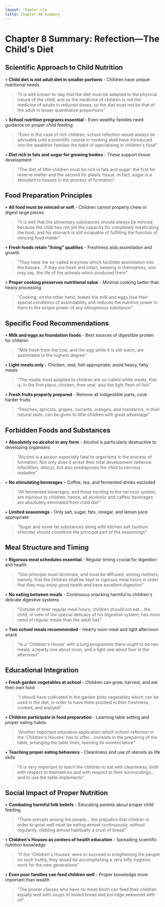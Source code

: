 ```yaml
---
layout: chapter.njk
title: Chapter 08 Summary
---
```


# Chapter 8 Summary: Refection—The Child's Diet

## Scientific Approach to Child Nutrition
• **Child diet is not adult diet in smaller portions** - Children have unique nutritional needs
> "It is well known to-day that the diet must be adapted to the physical nature of the child; and as the medicine of children is not the medicine of adults in reduced doses, so the diet must not be that of the adult in lesser quantitative proportions"

• **School nutrition programs essential** - Even wealthy families need guidance on proper child feeding
> "Even in the case of rich children, school refection would always be advisable until a scientific course in cooking shall have introduced into the wealthier families the habit of specialising in children's food"

• **Diet rich in fats and sugar for growing bodies** - These support tissue development
> "The diet of little children must be rich in fats and sugar: the first for reserve matter and the second for plastic tissue. In fact, sugar is a stimulant to tissues in the process of formation"

## Food Preparation Principles
• **All food must be minced or soft** - Children cannot properly chew or digest large pieces
> "It is well that the alimentary substances should always be minced, because the child has not yet the capacity for completely masticating the food, and his stomach is still incapable of fulfilling the function of mincing food matter"

• **Fresh foods retain "living" qualities** - Freshness aids assimilation and growth
> "They have the so-called enzymes which facilitate assimilation into the tissues... if they are fresh and intact, keeping in themselves, one may say, the life of the animals which produced them"

• **Proper cooking preserves nutritional value** - Minimal cooking better than heavy processing
> "Cooking, on the other hand, makes the milk and eggs lose their special conditions of assimilability and reduces the nutritive power in them to the simple power of any nitrogenous substance"

## Specific Food Recommendations
• **Milk and eggs as foundation foods** - Best sources of digestible protein for children
> "Milk fresh from the cow, and the egg while it is still warm, are assimilable to the highest degree"

• **Light meats only** - Chicken, veal, fish appropriate; avoid heavy, fatty meats
> "The meats most adapted to children are so-called white meats, that is, in the first place, chicken, then veal; also the light flesh of fish"

• **Fresh fruits properly prepared** - Remove all indigestible parts, cook harder fruits
> "Peaches, apricots, grapes, currants, oranges, and mandarins, in their natural state, can be given to little children with great advantage"

## Forbidden Foods and Substances
• **Absolutely no alcohol in any form** - Alcohol is particularly destructive to developing organisms
> "Alcohol is a poison especially fatal to organisms in the process of formation. Not only does it arrest their total development (whence infantilism, idiocy), but also predisposes the child to nervous maladies"

• **No stimulating beverages** - Coffee, tea, and fermented drinks excluded
> "All fermented beverages, and those exciting to the nervous system, are injurious to children; hence, all alcoholic and caffeic beverages are absolutely eliminated from child diet"

• **Limited seasonings** - Only salt, sugar, fats, vinegar, and lemon juice appropriate
> "Sugar and some fat substances along with kitchen salt (sodium chloride) should constitute the principal part of the seasonings"

## Meal Structure and Timing
• **Rigorous meal schedules essential** - Regular timing crucial for digestion and health
> "One principle must dominate, and must be diffused, among mothers, namely, that the children shall be kept to rigorous meal hours in order that they may enjoy good health and have excellent digestion"

• **No eating between meals** - Continuous snacking harmful to children's delicate digestive systems
> "Outside of their regular meal hours, children should not eat... the child, in view of the special delicacy of his digestive system, has more need of regular meals than the adult has"

• **Two school meals recommended** - Hearty noon meal and light afternoon snack
> "In a 'Children's House' with a long programme there ought to be two meals, a hearty one about noon, and a light one about four in the afternoon"

## Educational Integration
• **Fresh garden vegetables at school** - Children can grow, harvest, and eat their own food
> "I should have cultivated in the garden plots vegetables which can be used in the diet, in order to have them plucked in their freshness, cooked, and enjoyed"

• **Children participate in food preparation** - Learning table setting and proper eating habits
> "Another important educative application which school-refection in the 'Children's Houses' has to offer... consists in the preparing of the table, arranging the table linen, learning its nomenclature"

• **Teaching proper eating behaviors** - Cleanliness and use of utensils as life skills
> "It is very important to teach the children to eat with cleanliness, both with respect to themselves and with respect to their surroundings... and to use the table implements"

## Social Impact of Proper Nutrition
• **Combating harmful folk beliefs** - Educating parents about proper child feeding
> "There prevails among the people... the prejudice that children in order to grow well must be eating almost continuously, without regularity, nibbling almost habitually a crust of bread"

• **Children's Houses as centers of health education** - Spreading scientific nutrition knowledge
> "If the 'Children's Houses' were to succeed in enlightening the people on such truths, they would be accomplishing a very lofty hygienic work for the new generations"

• **Even poor families can feed children well** - Proper knowledge more important than wealth
> "The poorer classes who have no meat-broth can feed their children equally well with soups of boiled bread and porridge seasoned with oil"